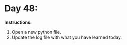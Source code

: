 # Day 48: 
**Instructions:** 
1. Open a new python file.
2. Update the log file with what you have learned today.
